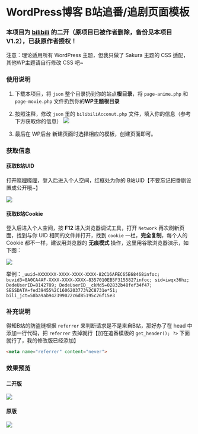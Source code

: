 # WordPress博客 B站追番/追剧页面模板

### 本项目为 [bilibili](https://github.com/TaylorLottner) 的二开（原项目已被作者删除，备份见本项目 V1.2），已获原作者授权！
注意：理论适用所有 WordPress 主题，但我只做了 Sakura 主题的 CSS 适配，其他WP主题请自行修改 CSS 吧~

### 使用说明
1. 下载本项目，将 `json` 整个目录扔到你的站点**根目录**，将 `page-anime.php` 和 `page-movie.php` 文件扔到你的**WP主题根目录**

2. 按照注释，修改 `json` 里的 `bilibiliAcconut.php` 文件，填入你的信息（参考下方获取你的信息）
![](https://cdn.jsdelivr.net/gh/Fog-Forest/Picture-Bed/blog/20200528153655.jpg)

3. 最后在 WP后台 新建页面时选择相应的模板，创建页面即可。

### 获取信息
#### 获取B站UID 
打开[哔哩哔哩](https://www.bilibili.com/)，登入后进入个人空间，红框处为你的 B站UID【不要忘记把番剧设置成公开哦~】

![](https://cdn.jsdelivr.net/gh/Fog-Forest/Picture-Bed/blog/20200528154041.jpg)

#### 获取B站Cookie
登入后进入个人空间，按 **F12** 进入浏览器调试工具，打开 `Network` 再次刷新页面，找到与你 UID 相同的文件并打开，找到 `cookie` 一栏，**完全复制**，每个人的 Cookie 都不一样，建议用浏览器的 **无痕模式** 操作，这里用谷歌浏览器演示，如下图：

![](https://cdn.jsdelivr.net/gh/Fog-Forest/Picture-Bed/blog/20200528154355.png)

举例：`_uuid=XXXXXXX-XXXX-XXXX-XXXX-82C16AFEC65E68468infoc; buvid3=8A0CA4AF-XXXX-XXXX-XXXX-8357010EB5F3155827infoc; sid=iwqx36hz; DedeUserID=8142789; DedeUserID__ckMd5=02832b48fef34f47; SESSDATA=fed39455%2C1606203773%2C8731e*51; bili_jct=58ba9ab942399022c6d85195c26f15e3`

### 补充说明
得知B站的防盗链根据 `referrer` 来判断请求是不是来自B站，那好办了在 head 中添加一行代码，把 `referrer` 去掉就行【加在追番模版的 `get_header(); ?>` 下面就行了，我的修改版已经添加】

```html
<meta name="referrer" content="never">
```

### 效果预览
#### 二开版
![](https://cdn.jsdelivr.net/gh/Fog-Forest/Picture-Bed/blog/H8b85865e4ca0489cb0542c2358526f05i.jpg)

#### 原版
![](https://cdn.jsdelivr.net/gh/Fog-Forest/Picture-Bed/blog/H6a94bdf90ddb40a9b417d3405e73393dg.jpg)

